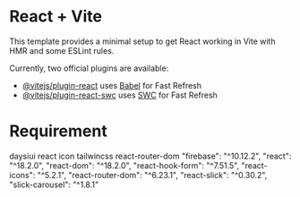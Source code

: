 # React + Vite

This template provides a minimal setup to get React working in Vite with HMR and some ESLint rules.

Currently, two official plugins are available:

- [@vitejs/plugin-react](https://github.com/vitejs/vite-plugin-react/blob/main/packages/plugin-react/README.md) uses [Babel](https://babeljs.io/) for Fast Refresh
- [@vitejs/plugin-react-swc](https://github.com/vitejs/vite-plugin-react-swc) uses [SWC](https://swc.rs/) for Fast Refresh

# Requirement
daysiui
react icon
tailwincss
react-router-dom
"firebase": "^10.12.2",
"react": "^18.2.0",
"react-dom": "^18.2.0",
"react-hook-form": "^7.51.5",
"react-icons": "^5.2.1",
"react-router-dom": "^6.23.1",
"react-slick": "^0.30.2",
"slick-carousel": "^1.8.1"
